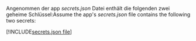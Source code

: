 <span data-ttu-id="0d4fd-101">Angenommen der app *secrets.json* Datei enthält die folgenden zwei geheime Schlüssel:</span><span class="sxs-lookup"><span data-stu-id="0d4fd-101">Assume the app's *secrets.json* file contains the following two secrets:</span></span>

[!INCLUDE[secrets.json file](secrets-json-file.md)]